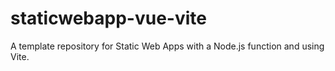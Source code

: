 # staticwebapp-vue-vite
A template repository for Static Web Apps with a Node.js function and using Vite.

